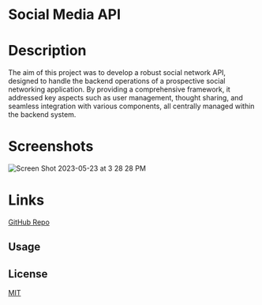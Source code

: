 # Social Media API

# Description
The aim of this project was to develop a robust social network API, designed to handle the backend operations of a prospective social networking application. By providing a comprehensive framework, it addressed key aspects such as user management, thought sharing, and seamless integration with various components, all centrally managed within the backend system.
# Screenshots
![Screen Shot 2023-05-23 at 3 28 28 PM](https://github.com/BlakeReece3/Social-Network-API/assets/112834113/77ad8ea0-5a4d-49fe-98b1-dd93ede023cd)


# Links 

[GitHub Repo](https://github.com/BlakeReece3/Social-Network-API)






## Usage



## License

[MIT](https://choosealicense.com/licenses/mit/)
